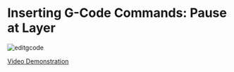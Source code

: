 <h1>Inserting G-Code Commands: Pause at Layer</h1>

![editgcode](https://github.com/sirmichaelyoung/gcode-layer-pause/assets/163785883/dbd66df9-aea4-4946-84f0-391fd944b3f4)


[Video Demonstration](https://youtu.be/wT68uVaI7PM)
